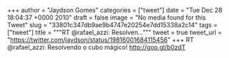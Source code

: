 
+++
author = "Jaydson Gomes"
categories = ["tweet"]
date = "Tue Dec 28 18:04:37 +0000 2010"
draft = false
image = "No media found for this Tweet"
slug = "33801c347db9ae9b4747e20254e7dd15338a2c14"
tags = ["tweet"]
title = """RT @rafael_azzi: Resolven..."""
tweet = true
tweet_url = "https://twitter.com/jaydson/status/19816001684115456"
+++
RT @rafael_azzi: Resolvendo o cubo mágico! http://goo.gl/b0zdT
